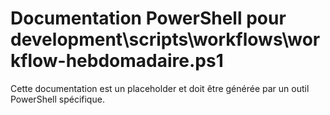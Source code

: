 # Documentation PowerShell pour development\scripts\workflows\workflow-hebdomadaire.ps1

Cette documentation est un placeholder et doit être générée par un outil PowerShell spécifique.
